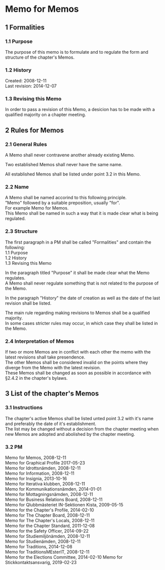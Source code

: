 # Memo for Memos

## 1 Formalities
### 1.1 Purpose
The purpose of this memo is to formulate and to regulate the form and structure of the chapter's Memos.

### 1.2 History
Created: 2008-12-11  
Last revision: 2014-12-07

### 1.3 Revising this Memo
In order to pass a revision of this Memo, a desicion has to be made with a qualified majority on a chapter meeting.

## 2 Rules for Memos
### 2.1 General Rules
A Memo shall never contravene another already existing Memo.

Two established Memos shall never have the same name.

All established Memos shall be listed under point 3.2 in this Memo.

### 2.2 Name
A Memo shall be named accorind to this following principle.  
"Memo" followed by a suitable preposition, usually "for".  
For example Memo for Memos.  
This Memo shall be named in such a way that it is made clear what is being regulated.

### 2.3 Structure
The first paragraph in a PM shall be called "Formalities" and contain the following:  
1.1 Purpose  
1.2 History  
1.3 Revising this Memo

In the paragraph titled "Purpose" it shall be made clear what the Memo regulates.  
A Memo shall never regulate something that is not related to the purpose of the Memo.

In the paragraph "History" the date of creation as well as the date of the last revision shall be listed.

The main rule regarding making revisions to Memos shall be a qualified majority.  
In some cases stricter rules may occur, in which case they shall be listed in the Memo.

### 2.4 Interpretation of Memos
If two or more Memos are in conflict with each other the memo with the latest revisions shall take presendence.  
The other Memos shall be considered invalid on the points where they diverge from the Memo with the latest revision.  
These Memos shall be changed as soon as possible in accordance with §2.4.2 in the chapter's bylaws.

## 3 List of the chapter's Memos
### 3.1 Instructions
The chapter's active Memos shall be listed unted point 3.2 with it's name and preferably the date of it's establishment.  
The list may be changed without a decision from the chapter meeting when new Memos are adopted and abolished by the chapter meeting.

### 3.2 PM
Memo for Memos, 2008-12-11  
Memo for Graphical Profile 2017-05-23  
Memo for Idrottsnämden, 2008-12-11  
Memo for Information, 2008-12-11  
Memo for Insignia, 2013-10-16  
Memo for Iterativa klubben, 2008-12-11  
Memo for Kommunikationsnämden, 2014-01-01  
Memo for Mottagningsnämden, 2008-12-11  
Memo for Business Relations Board, 2008-12-11  
Memo for Qlubbmästeriet IN-Sektionen Kista, 2009-05-15  
Memo for the Chapter's Profile, 2014-02-10  
Memo for The Chapter Board, 2008-12-11  
Memo for The Chapter's Locals, 2008-12-11  
Memo for the Chapter Standard, 2011-12-08  
Memo for the Safety Officer, 2014-09-22  
Memo for Studiemiljönämden, 2008-12-11  
Memo for Studienämden, 2008-12-11  
Memo for Traditions, 2014-12-08  
Memo for TraditionsMEsterIT, 2008-12-11  
Memo for the Elections Committee, 2014-02-10
Memo for Stickkontaktsansvarig, 2019-02-23
